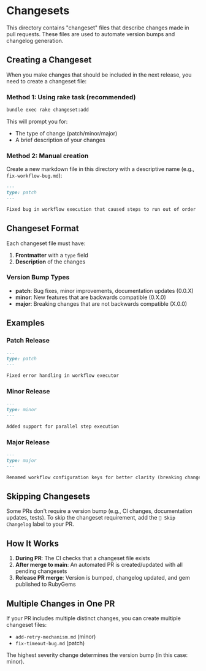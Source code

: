 # Changesets

This directory contains "changeset" files that describe changes made in pull requests. These files are used to automate version bumps and changelog generation.

## Creating a Changeset

When you make changes that should be included in the next release, you need to create a changeset file:

### Method 1: Using rake task (recommended)
```bash
bundle exec rake changeset:add
```

This will prompt you for:
- The type of change (patch/minor/major)
- A brief description of your changes

### Method 2: Manual creation
Create a new markdown file in this directory with a descriptive name (e.g., `fix-workflow-bug.md`):

```markdown
---
type: patch
---

Fixed bug in workflow execution that caused steps to run out of order
```

## Changeset Format

Each changeset file must have:
1. **Frontmatter** with a `type` field
2. **Description** of the changes

### Version Bump Types

- **patch**: Bug fixes, minor improvements, documentation updates (0.0.X)
- **minor**: New features that are backwards compatible (0.X.0)
- **major**: Breaking changes that are not backwards compatible (X.0.0)

## Examples

### Patch Release
```markdown
---
type: patch
---

Fixed error handling in workflow executor
```

### Minor Release
```markdown
---
type: minor
---

Added support for parallel step execution
```

### Major Release
```markdown
---
type: major
---

Renamed workflow configuration keys for better clarity (breaking change)
```

## Skipping Changesets

Some PRs don't require a version bump (e.g., CI changes, documentation updates, tests). To skip the changeset requirement, add the `🤖 Skip Changelog` label to your PR.

## How It Works

1. **During PR**: The CI checks that a changeset file exists
2. **After merge to main**: An automated PR is created/updated with all pending changesets
3. **Release PR merge**: Version is bumped, changelog updated, and gem published to RubyGems

## Multiple Changes in One PR

If your PR includes multiple distinct changes, you can create multiple changeset files:
- `add-retry-mechanism.md` (minor)
- `fix-timeout-bug.md` (patch)

The highest severity change determines the version bump (in this case: minor).